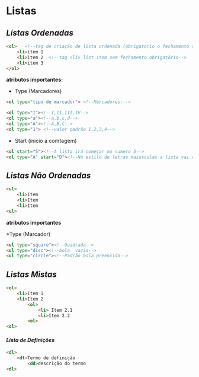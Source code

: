 # Listas

## _**Listas Ordenadas**_

~~~HTML
<ol>   <!--tag de criação de lista ordenada (obrigatório o fechamento com </ol>-->
    <li>item 1
    <li>item 2  <!--tag <li> list item sem fechamento obrigatório-->
    <li>item 3
</ol>
~~~

**atributos importantes:**

* Type (Marcadores)

~~~HTML
<ol type="tipo de marcador"> <!--Marcadores:-->

<ol type="I"><!--I,II,III,IV-->
<ol type="a"><!--a,b,c,d-->
<ol type="A"><!--A,B,C-->
<ol type="1"> <!--valor padrão 1,2,3,4-->
~~~

* Start (inicio a comtagem)

~~~HTML
<ol start="5"><!--A lista irá começar no numero 5-->
<ol type="A" start="D"><!--No estilo de letras maiusculas a lista vai começar na letra D-->
~~~

## _**Listas Não Ordenadas**_

~~~HTML
<ul>
    <li>Item
    <li>Item
    <li>Item
<ul>
~~~

**atributos importantes**

*Type (Marcador)

~~~HTML
<ul type="square"><!--Quadrada-->
<ul type="disc"><!--bola  vazia-->
<ul type="circle"><!--Padrão bola preencida-->
~~~

## _**Listas Mistas**_
~~~HTML
<ol>
    <li>Item 1
    <li>Item 2
        <ol>
            <li> Item 2.1
            <li>Item 2.2
        <ol>
<ol>
~~~

#### _**Lista de Definições**_

~~~HTML
<dl>
    <dt>Termo de definição
        <dd>descrição do termo
<dl>
~~~
